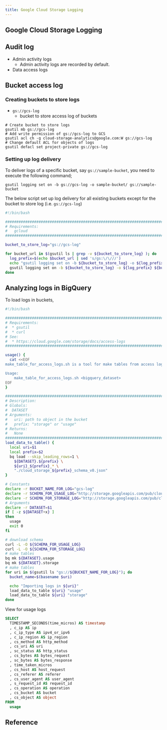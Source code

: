 ```yaml
---
title: Google Cloud Storage Logging
---
```


## Google Cloud Storage Logging

## Audit log
* Admin activity logs
   * Admin activity logs are recorded by default.
* Data access logs

## Bucket access log

### Creating buckets to store logs
* `gs://gcs-log`
    * bucket to store access log of buckets

```shell
# Create bucket to store logs
gsutil mb gs://gcs-log
# Add write permission of gs://gcs-log to GCS
gsutil acl ch -g cloud-storage-analytics@google.com:W gs://gcs-log
# Change default ACL for objects of logs
gsutil defacl set project-private gs://gcs-log
```

### Setting up log delivery
To deliver logs of a specific bucket, say `gs://sample-bucket`, you need to execute the following command;

```
gsutil logging set on -b gs://gcs-log -o sample-bucket/ gs://sample-bucket 
```

The below script set up log delivery for all existing buckets except for the bucket to store log (i.e. `gs://gcs-log`)

```bash
#!/bin/bash

################################################################################
# Requirements:
#   gcloud
################################################################################

bucket_to_store_log="gs://gcs-log"

for bucket_url in $(gsutil ls | grep -v ${bucket_to_store_log} ); do
  log_prefix=$(echo $bucket_url | sed 's/gs:\/\///')
  echo "gsutil logging set on -b ${bucket_to_store_log} -o ${log_prefix} ${bucket_url}"
  gsutil logging set on -b ${bucket_to_store_log} -o ${log_prefix} ${bucket_url}
done
```

## Analyzing logs in BigQuery
To load logs in buckets,

```bash
#!/bin/bash

################################################################################
# Requirements:
#  * gsutil
#  * curl
# See:
#  * https://cloud.google.com/storage/docs/access-logs
################################################################################

usage() {
  cat <<EOF
make_table_for_access_logs.sh is a tool for make tables from access logs of a bucket

Usage:
    make_table_for_access_logs.sh <bigquery_dataset>
EOF
}

################################################################################
# Description:
# Globals:
#  DATASET
# Arguments:
#   uri: path to object in the bucket
#   prefix: "storage" or "usage"
# Returns:
#   None
################################################################################
load_data_to_table() {
  local uri=$1
  local prefix=$2
  bq load --skip_leading_rows=1 \
    ${DATASET}.${prefix} \
    ${uri}_${prefix}_* \
    "./cloud_storage_${prefix}_schema_v0.json"
}

# Constants
declare -r BUCKET_NAME_FOR_LOG="gcs-log"
declare -r SCHEMA_FOR_USAGE_LOG="http://storage.googleapis.com/pub/cloud_storage_usage_schema_v0.json"
declare -r SCHEMA_FOR_STORAGE_LOG="http://storage.googleapis.com/pub/cloud_storage_storage_schema_v0.json"
# Arguments
declare -r DATASET=$1
if [ -z ${DATASET+x} ]
then
  usage
  exit 0
fi

# download schema
curl -L -O ${SCHEMA_FOR_USAGE_LOG}
curl -L -O ${SCHEMA_FOR_STORAGE_LOG}
# make tables
bq mk ${DATASET}.usage
bq mk ${DATASET}.storage
# make tables
for uri in $(gsutil ls "gs://${BUCKET_NAME_FOR_LOG}"); do
  bucket_name=$(basename $uri)

  echo "Importing logs in ${uri}"
  load_data_to_table ${uri} "usage"
  load_data_to_table ${uri} "storage"
done
```

View for usage logs

```sql
SELECT
  TIMESTAMP_SECONDS(time_micros) AS timestamp
  , c_ip AS ip
  , c_ip_type AS ipv4_or_ipv6
  , c_ip_region AS ip_region
  , cs_method AS http_method
  , cs_uri AS uri
  , sc_status AS http_status
  , cs_bytes AS bytes_request
  , sc_bytes AS bytes_response
  , time_taken_micros
  , cs_host AS host_request
  , cs_referer AS referer
  , cs_user_agent AS user_agent
  , s_request_id AS request_id
  , cs_operation AS operation
  , cs_bucket AS bucket
  , cs_object AS object
FROM
  usage
```

## Reference

